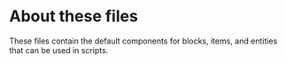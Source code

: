 # About these files
These files contain the default components for blocks, items, and entities that can be used in scripts.
